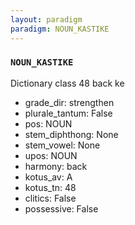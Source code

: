 ```yaml
---
layout: paradigm
paradigm: NOUN_KASTIKE
---
```

### ` NOUN_KASTIKE `

Dictionary class 48 back ke
* grade_dir: strengthen
* plurale_tantum: False
* pos: NOUN
* stem_diphthong: None
* stem_vowel: None
* upos: NOUN
* harmony: back
* kotus_av: A
* kotus_tn: 48
* clitics: False
* possessive: False
